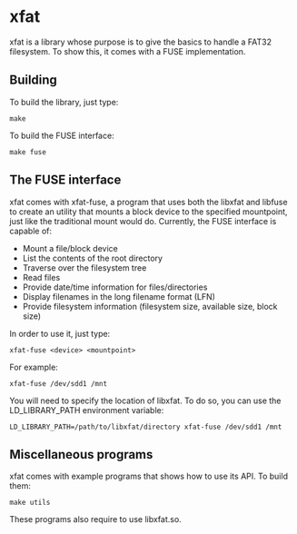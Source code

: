 # xfat

xfat is a library whose purpose is to give the basics to handle a FAT32 filesystem. To show this, it comes with a FUSE implementation.

## Building

To build the library, just type:

    make

To build the FUSE interface:

    make fuse

## The FUSE interface

xfat comes with xfat-fuse, a program that uses both the libxfat and libfuse to create an utility that mounts a block device to the specified mountpoint, just like the traditional mount would do. Currently, the FUSE interface is capable of:

* Mount a file/block device
* List the contents of the root directory
* Traverse over the filesystem tree
* Read files
* Provide date/time information for files/directories
* Display filenames in the long filename format (LFN)
* Provide filesystem information (filesystem size, available size, block size)

In order to use it, just type:

    xfat-fuse <device> <mountpoint>
    
For example:

    xfat-fuse /dev/sdd1 /mnt
    
You will need to specify the location of libxfat. To do so, you can use the LD_LIBRARY_PATH environment variable:

    LD_LIBRARY_PATH=/path/to/libxfat/directory xfat-fuse /dev/sdd1 /mnt

## Miscellaneous programs

xfat comes with example programs that shows how to use its API. To build them:

    make utils

These programs also require to use libxfat.so.
